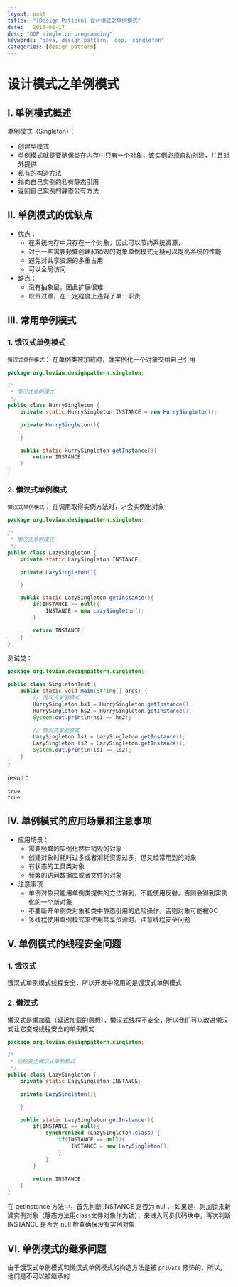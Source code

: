 ```yaml
---
layout: post
title:  "[Design Pattern] 设计模式之单例模式"
date:   2016-08-17
desc: "OOP singleton programming"
keywords: "java, design pattern， oop， singleton"
categories: [design_pattern]
---
```



# 设计模式之单例模式

## I. 单例模式概述

单例模式（Singleton）：

-	创建型模式
-	单例模式就是要确保类在内存中只有一个对象，该实例必须自动创建，并且对外提供
-	私有的构造方法
-	指向自己实例的私有静态引用
-	返回自己实例的静态公有方法

## II. 单例模式的优缺点

-	优点：
	-	在系统内存中只存在一个对象，因此可以节约系统资源，
	-	对于一些需要频繁创建和销毁的对象单例模式无疑可以提高系统的性能
	-	避免对共享资源的多重占用
	-	可以全局访问
-	缺点：
	-	没有抽象层，因此扩展很难
	-	职责过重，在一定程度上违背了单一职责

## III. 常用单例模式

### 1. 饿汉式单例模式

```饿汉式单例模式```： 在单例类被加载时，就实例化一个对象交给自己引用

```java
package org.lovian.designpattern.singleton;

/*
 * 饿汉式单例模式
 */
public class HurrySingleton {
	private static HurrySingleton INSTANCE = new HurrySingleton();

	private HurrySingleton(){

	}

	public static HurrySingleton getInstance(){
		return INSTANCE;
	}
}
```

### 2. 懒汉式单例模式

```懒汉式单例模式```： 在调用取得实例方法时，才会实例化对象

```java
package org.lovian.designpattern.singleton;

/*
 * 懒汉式单例模式
 */
public class LazySingleton {
	private static LazySingleton INSTANCE;

	private LazySingleton(){

	}

	public static LazySingleton getInstance(){
		if(INSTANCE == null){
			INSTANCE = new LazySingleton();
		}

		return INSTANCE;
	}
}
```

测试类：

```java
package org.lovian.designpattern.singleton;

public class SingletonTest {
	public static void main(String[] args) {
		// 饿汉式单例模式
		HurrySingleton hs1 = HurrySingleton.getInstance();
		HurrySingleton hs2 = HurrySingleton.getInstance();
		System.out.println(hs1 == hs2);

		// 懒汉式单例模式
		LazySingleton ls1 = LazySingleton.getInstance();
		LazySingleton ls2 = LazySingleton.getInstance();
		System.out.println(ls1 == ls2);
	}
}
```

result：

```
true
true
```


## IV. 单例模式的应用场景和注意事项

-	应用场景：
	-	需要频繁的实例化然后销毁的对象
	-	创建对象时耗时过多或者消耗资源过多，但又经常用到的对象
	-	有状态的工具类对象
	-	频繁的访问数据库或者文件的对象
-	注意事项
	-	单例对象只能用单例类提供的方法得到，不能使用反射，否则会得到实例化的一个新对象
	-	不要断开单例类对象和类中静态引用的危险操作，否则对象可能被GC
	-	多线程使用单例模式来使用共享资源时，注意线程安全问题

## V. 单例模式的线程安全问题

### 1. 饿汉式

饿汉式单例模式线程安全，所以开发中常用的是饿汉式单例模式

### 2. 懒汉式

懒汉式是懒加载（延迟加载的思想），懒汉式线程不安全，所以我们可以改进懒汉式让它变成线程安全的单例模式

```java
package org.lovian.designpattern.singleton;

/*
 * 线程安全懒汉式单例模式
 */
public class LazySingleton {
	private static LazySingleton INSTANCE;

	private LazySingleton(){

	}

	public static LazySingleton getInstance(){
		if(INSTANCE == null){
            synchronized (LazySingleton.class) {
                if(INSTANCE == null){
                    INSTANCE = new LazySingleton();
                }
            }
        }

		return INSTANCE;
	}
}
```

在 getInstance 方法中，首先判断 INSTANCE 是否为 null， 如果是，则加锁来新建实例对象（静态方法用class文件对象作为锁），来进入同步代码块中，再次判断 INSTANCE 是否为 null 检查确保没有实例对象


## VI. 单例模式的继承问题

由于饿汉式单例模式和懒汉式单例模式的构造方法是被 ```private``` 修饰的，所以，他们是不可以被继承的
